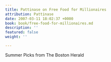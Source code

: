 ```yaml
---
title: Pattinase on Free Food for Millionaires
attribution: Pattinase
date: 2007-03-11 18:02:37 +0000
book: book/free-food-for-millionaires.md
description: ''
featured: false
weight: ''

---
```

Summer Picks from The Boston Herald